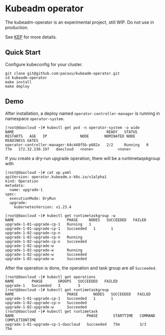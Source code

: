 # Kubeadm operator

The kubeadm-operator is an experimental project, still WIP.
Do not use in production.

See [KEP](https://git.k8s.io/enhancements/keps/sig-cluster-lifecycle/kubeadm/2505-Kubeadm-operator) for more details.

## Quick Start

Configure kubeconfig for your cluster.

```
git clone git@github.com:pacoxu/kubeadm-operator.git
cd kubeadm-operator
make install
make deploy
```

## Demo 

After installation, a deploy named `operator-controller-manager` is running in namespace `operator-system`.
```
[root@daocloud ~]# kubectl get pod -n operator-system -o wide
NAME                                          READY   STATUS    RESTARTS   AGE   IP               NODE       NOMINATED NODE   READINESS GATES
operator-controller-manager-64c448f5b-p682x   2/2     Running   0          77m   172.32.230.197   daocloud   <none>           <none>
```

If you create a dry-run upgrade operation, there will be a runtimetaqskgroup with 

```
[root@daocloud ~]# cat up.yaml
apiVersion: operator.kubeadm.x-k8s.io/v1alpha1
kind: Operation
metadata:
  name: upgrade-1
spec:
  executionMode: DryRun
  upgrade:
    kubernetesVersion: v1.23.4
    
[root@daocloud ~]# kubectl get runtimetaskgroup -w
NAME                        PHASE     NODES   SUCCEEDED   FAILED
upgrade-1-01-upgrade-cp-1   Running   1
upgrade-1-01-upgrade-cp-1   Succeeded   1       1
upgrade-1-02-upgrade-cp-n
upgrade-1-02-upgrade-cp-n   Running
upgrade-1-02-upgrade-cp-n   Succeeded
upgrade-1-02-upgrade-w
upgrade-1-02-upgrade-w      Running
upgrade-1-02-upgrade-w      Succeeded
upgrade-1-02-upgrade-w      Succeeded    
```

After the operation is done, the operation and task group are all `Succeeded`.

```
[root@daocloud ~]# kubectl get operations
NAME        PHASE       GROUPS   SUCCEEDED   FAILED
upgrade-1   Succeeded   3        3
[root@daocloud ~]# kubectl get runtimetaskgroup
NAME                        PHASE       NODES   SUCCEEDED   FAILED
upgrade-1-01-upgrade-cp-1   Succeeded   1       1
upgrade-1-02-upgrade-cp-n   Succeeded
upgrade-1-02-upgrade-w      Succeeded
[root@daocloud ~]# kubectl get runtimetask
NAME                                 PHASE       STARTTIME   COMMAND   COMPLETIONTIME
upgrade-1-01-upgrade-cp-1-daocloud   Succeeded   75m         3/3       75m


```
